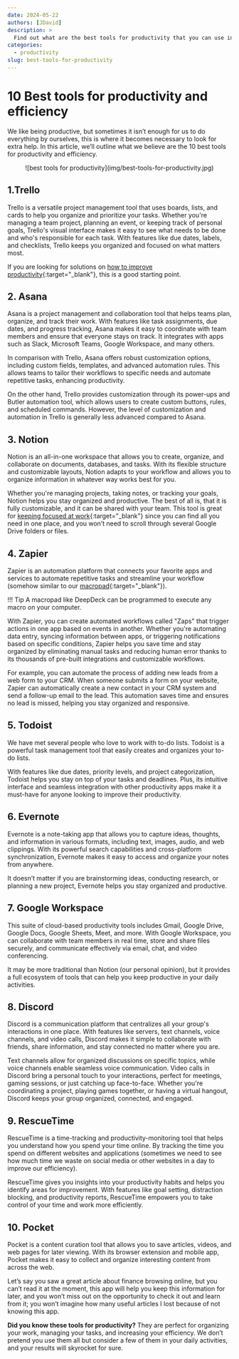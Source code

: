 ```yaml
---
date: 2024-05-22 
authors: [JDavid]
description: >
  Find out what are the best tools for productivity that you can use in your daily activities.
categories:
  - productivity
slug: best-tools-for-productivity
---
```


# 10 Best tools for productivity and efficiency

We like being productive, but sometimes it isn’t enough for us to do everything by ourselves, this is where it becomes necessary to look for extra help. In this article, we’ll outline what we believe are the 10 best tools for productivity and efficiency.

<!-- more -->

<figure markdown="span">
  ![best tools for productivity](img/best-tools-for-productivity.jpg)
</figure>

## **1.Trello**

Trello is a versatile project management tool that uses boards, lists, and cards to help you organize and prioritize your tasks. Whether you're managing a team project, planning an event, or keeping track of personal goals, Trello's visual interface makes it easy to see what needs to be done and who's responsible for each task. With features like due dates, labels, and checklists, Trello keeps you organized and focused on what matters most.

If you are looking for solutions on [how to improve productivity](https://deepdeck.co/blog/how-to-improve-productivity/){:target="_blank"}, this is a good starting point.

## **2. Asana**

Asana is a project management and collaboration tool that helps teams plan, organize, and track their work. With features like task assignments, due dates, and progress tracking, Asana makes it easy to coordinate with team members and ensure that everyone stays on track. It integrates with apps such as Slack, Microsoft Teams, Google Workspace, and many others. 

In comparison with Trello, Asana offers robust customization options, including custom fields, templates, and advanced automation rules. This allows teams to tailor their workflows to specific needs and automate repetitive tasks, enhancing productivity.

On the other hand, Trello provides customization through its power-ups and Butler automation tool, which allows users to create custom buttons, rules, and scheduled commands. However, the level of customization and automation in Trello is generally less advanced compared to Asana.

## **3. Notion**

Notion is an all-in-one workspace that allows you to create, organize, and collaborate on documents, databases, and tasks. With its flexible structure and customizable layouts, Notion adapts to your workflow and allows you to organize information in whatever way works best for you.

Whether you're managing projects, taking notes, or tracking your goals, Notion helps you stay organized and productive. The best of all is, that it is fully customizable, and it can be shared with your team. This tool is great for [keeping focused at work](https://deepdeck.co/blog/how-to-keep-focused-at-work/){:target="_blank"} since you can find all you need in one place, and you won’t need to scroll through several Google Drive folders or files.

## **4. Zapier**

Zapier is an automation platform that connects your favorite apps and services to automate repetitive tasks and streamline your workflow (somehow similar to our [macropad](https://deepdeck.co/blog/macropad-definition/){:target="_blank"}).

!!! Tip 
    A macropad like DeepDeck can be programmed to execute any macro on your computer.

With Zapier, you can create automated workflows called "Zaps" that trigger actions in one app based on events in another. Whether you're automating data entry, syncing information between apps, or triggering notifications based on specific conditions, Zapier helps you save time and stay organized by eliminating manual tasks and reducing human error thanks to its thousands of pre-built integrations and customizable workflows. 

For example, you can automate the process of adding new leads from a web form to your CRM. When someone submits a form on your website, Zapier can automatically create a new contact in your CRM system and send a follow-up email to the lead. This automation saves time and ensures no lead is missed, helping you stay organized and responsive.

## **5. Todoist**

We have met several people who love to work with to-do lists. Todoist is a powerful task management tool that easily creates and organizes your to-do lists. 

With features like due dates, priority levels, and project categorization, Todoist helps you stay on top of your tasks and deadlines. Plus, its intuitive interface and seamless integration with other productivity apps make it a must-have for anyone looking to improve their productivity.

## **6. Evernote**

Evernote is a note-taking app that allows you to capture ideas, thoughts, and information in various formats, including text, images, audio, and web clippings. With its powerful search capabilities and cross-platform synchronization, Evernote makes it easy to access and organize your notes from anywhere. 

It doesn’t matter if you are brainstorming ideas, conducting research, or planning a new project, Evernote helps you stay organized and productive.

## **7. Google Workspace**

This suite of cloud-based productivity tools includes Gmail, Google Drive, Google Docs, Google Sheets, Meet, and more. With Google Workspace, you can collaborate with team members in real time, store and share files securely, and communicate effectively via email, chat, and video conferencing. 

It may be more traditional than Notion (our personal opinion), but it provides a full ecosystem of tools that can help you keep productive in your daily activities.

## **8. Discord**

Discord is a communication platform that centralizes all your group's interactions in one place. With features like servers, text channels, voice channels, and video calls, Discord makes it simple to collaborate with friends, share information, and stay connected no matter where you are. 

Text channels allow for organized discussions on specific topics, while voice channels enable seamless voice communication. Video calls in Discord bring a personal touch to your interactions, perfect for meetings, gaming sessions, or just catching up face-to-face. Whether you're coordinating a project, playing games together, or having a virtual hangout, Discord keeps your group organized, connected, and engaged.

## **9. RescueTime**

RescueTime is a time-tracking and productivity-monitoring tool that helps you understand how you spend your time online. By tracking the time you spend on different websites and applications (sometimes we need to see how much time we waste on social media or other websites in a day to improve our efficiency).

RescueTime gives you insights into your productivity habits and helps you identify areas for improvement. With features like goal setting, distraction blocking, and productivity reports, RescueTime empowers you to take control of your time and work more efficiently.

## **10. Pocket**

Pocket is a content curation tool that allows you to save articles, videos, and web pages for later viewing. With its browser extension and mobile app, Pocket makes it easy to collect and organize interesting content from across the web. 

Let’s say you saw a great article about finance browsing online, but you can’t read it at the moment, this app will help you keep this information for later, and you won’t miss out on the opportunity to check it out and learn from it; you won’t imagine how many useful articles I lost because of not knowing this app.

**Did you know these tools for productivity?** They are perfect for organizing your work, managing your tasks, and increasing your efficiency. We don’t pretend you use them all but consider a few of them in your daily activities, and your results will skyrocket for sure.